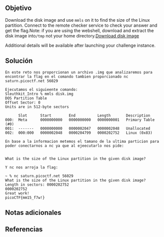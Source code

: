 ## Objetivo
Download the disk image and use `mmls` on it to find the size of the Linux partition. Connect to the remote checker service to check your answer and get the flag.Note: if you are using the webshell, download and extract the disk image into`/tmp` not your home directory.[Download disk image](https://artifacts.picoctf.net/c/164/disk.img.gz)

Additional details will be available after launching your challenge instance.
## Solución

```
En este reto nos proporcionan un archivo .img que analizaremos para encontrar la flag en el comando tambien proporcionado nc saturn.picoctf.net 56029
```

```
Ejecutamos el siguieente comando:
Sleuthkit_Intro % mmls disk.img 
DOS Partition Table
Offset Sector: 0
Units are in 512-byte sectors

      Slot      Start        End          Length       Description
000:  Meta      0000000000   0000000000   0000000001   Primary Table (#0)
001:  -------   0000000000   0000002047   0000002048   Unallocated
002:  000:000   0000002048   0000204799   0000202752   Linux (0x83)
```

```
En base a la informacion metemos el tamano de la ultima particion para poder conectarnos a nc ya que al ejeecutarlo nos pide:


What is the size of the Linux partition in the given disk image?
```

```
Y nc nos arroja la flag:

~ % nc saturn.picoctf.net 56029
What is the size of the Linux partition in the given disk image?
Length in sectors: 0000202752
0000202752
Great work!
picoCTF{mm15_f7w!}
```
## Notas adicionales
## Referencias
